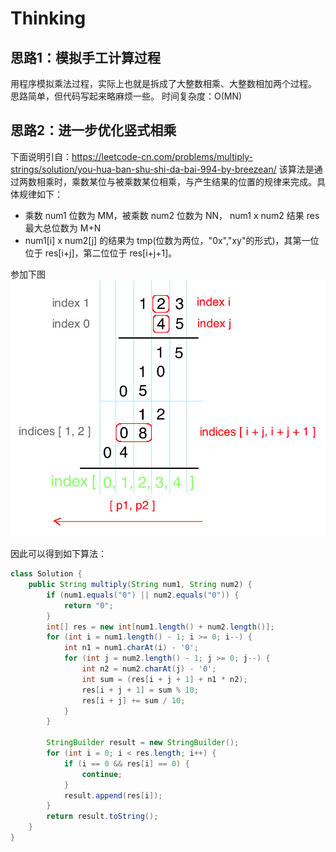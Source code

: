 
# Thinking  

## 思路1：模拟手工计算过程
用程序模拟乘法过程，实际上也就是拆成了大整数相乘、大整数相加两个过程。
思路简单，但代码写起来略麻烦一些。
时间复杂度：O(MN)

## 思路2：进一步优化竖式相乘  

下面说明引自：https://leetcode-cn.com/problems/multiply-strings/solution/you-hua-ban-shu-shi-da-bai-994-by-breezean/
该算法是通过两数相乘时，乘数某位与被乘数某位相乘，与产生结果的位置的规律来完成。具体规律如下：

- 乘数 num1 位数为 MM，被乘数 num2 位数为 NN， num1 x num2 结果 res 最大总位数为 M+N  
- num1[i] x num2[j] 的结果为 tmp(位数为两位，"0x","xy"的形式)，其第一位位于 res[i+j]，第二位位于 res[i+j+1]。  

参加下图
![](multiply_demo.png)


因此可以得到如下算法：
```java
class Solution {
    public String multiply(String num1, String num2) {
        if (num1.equals("0") || num2.equals("0")) {
            return "0";
        }
        int[] res = new int[num1.length() + num2.length()];
        for (int i = num1.length() - 1; i >= 0; i--) {
            int n1 = num1.charAt(i) - '0';
            for (int j = num2.length() - 1; j >= 0; j--) {
                int n2 = num2.charAt(j) - '0';
                int sum = (res[i + j + 1] + n1 * n2);
                res[i + j + 1] = sum % 10;
                res[i + j] += sum / 10;
            }
        }

        StringBuilder result = new StringBuilder();
        for (int i = 0; i < res.length; i++) {
            if (i == 0 && res[i] == 0) {
                continue;
            }
            result.append(res[i]);
        }
        return result.toString();
    }
}
```

